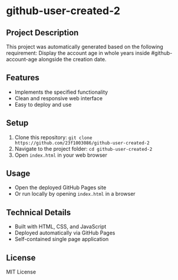 # github-user-created-2

## Project Description
This project was automatically generated based on the following requirement:
Display the account age in whole years inside #github-account-age alongside the creation date.

## Features
- Implements the specified functionality
- Clean and responsive web interface
- Easy to deploy and use

## Setup
1. Clone this repository: `git clone https://github.com/23f1003086/github-user-created-2`
2. Navigate to the project folder: `cd github-user-created-2`
3. Open `index.html` in your web browser

## Usage
- Open the deployed GitHub Pages site
- Or run locally by opening `index.html` in a browser

## Technical Details
- Built with HTML, CSS, and JavaScript
- Deployed automatically via GitHub Pages
- Self-contained single page application

## License
MIT License
